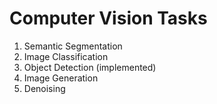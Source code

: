 # Computer Vision Tasks

1. Semantic Segmentation
2. Image Classification
3. Object Detection (implemented)
4. Image Generation
5. Denoising

